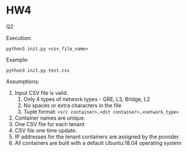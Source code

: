 # HW4
Q2

Execution:

`python3 init.py <csv_file_name>`

Example:

`python3 init.py test.csv`

Assumptions:
1. Input CSV file is valid. 
    1. Only 4 types of network types - GRE, L3, Bridge, L2 
    2. No spaces or extra characters in the file
    3. Tuple format: `<src container>,<dst container>,<network_type>`
2. Container names are unique.
3. One CSV file for each tenant
4. CSV file one time update.
5. IP addresses for the tenant containers are assigned by the provider.
6. All containers are built with a default Ubuntu:18.04 operating system
